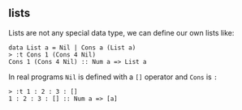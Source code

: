 ##  lists

Lists are not any special data type, we can define our own lists like:

    data List a = Nil | Cons a (List a)
    > :t Cons 1 (Cons 4 Nil)
    Cons 1 (Cons 4 Nil) :: Num a => List a

In real programs `Nil` is defined with a `[]` operator and `Cons` is `:`

    > :t 1 : 2 : 3 : []
    1 : 2 : 3 : [] :: Num a => [a]

